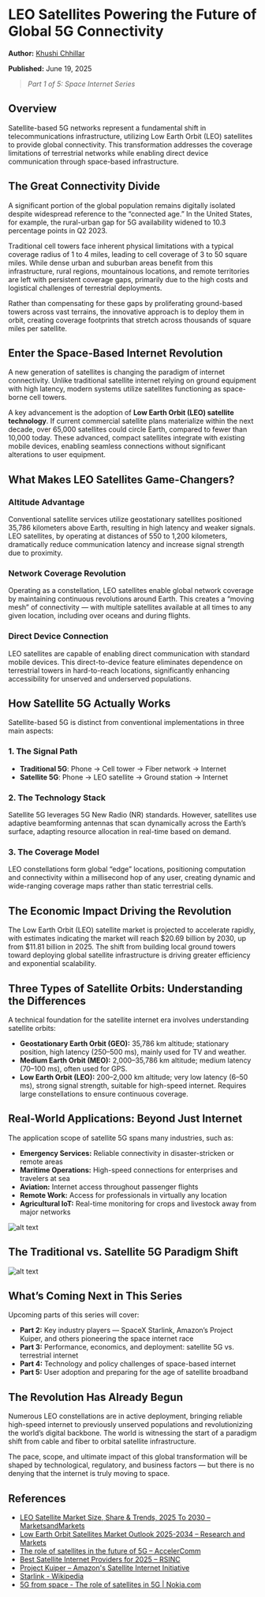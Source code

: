 # LEO Satellites Powering the Future of Global 5G Connectivity

**Author:** [Khushi Chhillar](https://www.linkedin.com/in/kcl17/)

**Published:** June 19, 2025

> *Part 1 of 5: Space Internet Series*

## Overview

Satellite-based 5G networks represent a fundamental shift in telecommunications infrastructure, utilizing Low Earth Orbit (LEO) satellites to provide global connectivity. This transformation addresses the coverage limitations of terrestrial networks while enabling direct device communication through space-based infrastructure.

## The Great Connectivity Divide

A significant portion of the global population remains digitally isolated despite widespread reference to the “connected age.” In the United States, for example, the rural-urban gap for 5G availability widened to 10.3 percentage points in Q2 2023.

Traditional cell towers face inherent physical limitations with a typical coverage radius of 1 to 4 miles, leading to cell coverage of 3 to 50 square miles. While dense urban and suburban areas benefit from this infrastructure, rural regions, mountainous locations, and remote territories are left with persistent coverage gaps, primarily due to the high costs and logistical challenges of terrestrial deployments.

Rather than compensating for these gaps by proliferating ground-based towers across vast terrains, the innovative approach is to deploy them in orbit, creating coverage footprints that stretch across thousands of square miles per satellite.

## Enter the Space-Based Internet Revolution

A new generation of satellites is changing the paradigm of internet connectivity. Unlike traditional satellite internet relying on ground equipment with high latency, modern systems utilize satellites functioning as space-borne cell towers.

A key advancement is the adoption of **Low Earth Orbit (LEO) satellite technology**. If current commercial satellite plans materialize within the next decade, over 65,000 satellites could circle Earth, compared to fewer than 10,000 today. These advanced, compact satellites integrate with existing mobile devices, enabling seamless connections without significant alterations to user equipment.

## What Makes LEO Satellites Game-Changers?

### Altitude Advantage

Conventional satellite services utilize geostationary satellites positioned 35,786 kilometers above Earth, resulting in high latency and weaker signals. LEO satellites, by operating at distances of 550 to 1,200 kilometers, dramatically reduce communication latency and increase signal strength due to proximity.

### Network Coverage Revolution

Operating as a constellation, LEO satellites enable global network coverage by maintaining continuous revolutions around Earth. This creates a “moving mesh” of connectivity — with multiple satellites available at all times to any given location, including over oceans and during flights.

### Direct Device Connection

LEO satellites are capable of enabling direct communication with standard mobile devices. This direct-to-device feature eliminates dependence on terrestrial towers in hard-to-reach locations, significantly enhancing accessibility for unserved and underserved populations.

## How Satellite 5G Actually Works

Satellite-based 5G is distinct from conventional implementations in three main aspects:

### 1. The Signal Path

- **Traditional 5G**: Phone → Cell tower → Fiber network → Internet  
- **Satellite 5G**: Phone → LEO satellite → Ground station → Internet

### 2. The Technology Stack

Satellite 5G leverages 5G New Radio (NR) standards. However, satellites use adaptive beamforming antennas that scan dynamically across the Earth’s surface, adapting resource allocation in real-time based on demand.

### 3. The Coverage Model

LEO constellations form global “edge” locations, positioning computation and connectivity within a millisecond hop of any user, creating dynamic and wide-ranging coverage maps rather than static terrestrial cells.

## The Economic Impact Driving the Revolution

The Low Earth Orbit (LEO) satellite market is projected to accelerate rapidly, with estimates indicating the market will reach $20.69 billion by 2030, up from $11.81 billion in 2025. The shift from building local ground towers toward deploying global satellite infrastructure is driving greater efficiency and exponential scalability.

## Three Types of Satellite Orbits: Understanding the Differences

A technical foundation for the satellite internet era involves understanding satellite orbits:

- **Geostationary Earth Orbit (GEO):** 35,786 km altitude; stationary position, high latency (250–500 ms), mainly used for TV and weather.
- **Medium Earth Orbit (MEO):** 2,000–35,786 km altitude; medium latency (70–100 ms), often used for GPS.
- **Low Earth Orbit (LEO):** 200–2,000 km altitude; very low latency (6–50 ms), strong signal strength, suitable for high-speed internet. Requires large constellations to ensure continuous coverage.

## Real-World Applications: Beyond Just Internet

The application scope of satellite 5G spans many industries, such as:

- **Emergency Services:** Reliable connectivity in disaster-stricken or remote areas
- **Maritime Operations:** High-speed connections for enterprises and travelers at sea
- **Aviation:** Internet access throughout passenger flights
- **Remote Work:** Access for professionals in virtually any location
- **Agricultural IoT:** Real-time monitoring for crops and livestock away from major networks

![alt text](./images/5g-ntn-vs-traditional-arch.png)

## The Traditional vs. Satellite 5G Paradigm Shift

![alt text](./images/satellite-5g.webp)

## What’s Coming Next in This Series

Upcoming parts of this series will cover:

- **Part 2:** Key industry players — SpaceX Starlink, Amazon’s Project Kuiper, and others pioneering the space internet race  
- **Part 3:** Performance, economics, and deployment: satellite 5G vs. terrestrial internet  
- **Part 4:** Technology and policy challenges of space-based internet  
- **Part 5:** User adoption and preparing for the age of satellite broadband

## The Revolution Has Already Begun

Numerous LEO constellations are in active deployment, bringing reliable high-speed internet to previously unserved populations and revolutionizing the world’s digital backbone. The world is witnessing the start of a paradigm shift from cable and fiber to orbital satellite infrastructure.

The pace, scope, and ultimate impact of this global transformation will be shaped by technological, regulatory, and business factors — but there is no denying that the internet is truly moving to space.

## References

- [LEO Satellite Market Size, Share & Trends, 2025 To 2030 – MarketsandMarkets](https://www.marketsandmarkets.com/Market-Reports/leo-satellite-market-252330251.html)
- [Low Earth Orbit Satellites Market Outlook 2025-2034 – Research and Markets](https://www.researchandmarkets.com/reports/6092920/low-earth-orbit-satellites-market-outlook)
- [The role of satellites in the future of 5G – AccelerComm](https://www.accelercomm.com/news/satellites-role-in-the-future-of-5g)
- [Best Satellite Internet Providers for 2025 – RSINC](https://www.rsinc.com/best-satellite-internet-providers-for-2025.php)
- [Project Kuiper – Amazon's Satellite Internet Initiative](https://www.aboutamazon.in/news/devices/amazon-project-kuiper-satellite-network)
- [Starlink - Wikipedia](https://en.wikipedia.org/wiki/Starlink)
- [5G from space - The role of satellites in 5G | Nokia.com](https://www.nokia.com/thought-leadership/articles/5g-space-satellites/)
